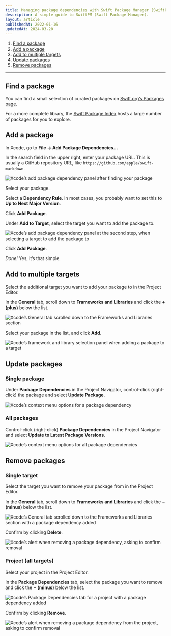```yaml
---
title: Managing package dependencies with Swift Package Manager (SwiftPM) in Xcode
description: A simple guide to SwiftPM (Swift Package Manager).
layout: article
publishedAt: 2022-01-16
updatedAt: 2024-03-20
---
```


1. [Find a package](#find)
1. [Add a package](#add)
1. [Add to multiple targets](#multiple)
1. [Update packages](#update)
1. [Remove packages](#remove)

---

## <span id="find"></span>Find a package

You can find a small selection of curated packages on [Swift.org’s Packages page](https://www.swift.org/packages/).

For a more complete library, the [Swift Package Index](https://swiftpackageindex.com) hosts a large number of packages for you to explore.

## <span id="add"></span>Add a package

In Xcode, go to **File → Add Package Dependencies...**

In the search field in the upper right, enter your package URL. This is usually a GitHub repository URL, like `https://github.com/apple/swift-markdown`.

![Xcode’s add package dependency panel after finding your package](https://cdn.alexandersandberg.com/articles/swiftpm-add-package.png)

Select your package.

Select a **Dependency Rule**. In most cases, you probably want to set this to **Up to Next Major Version**.

Click **Add Package**.

Under **Add to Target**, select the target you want to add the package to.

![Xcode’s add package dependency panel at the second step, when selecting a target to add the package to](https://cdn.alexandersandberg.com/articles/swiftpm-add-package-target.png)

Click **Add Package**.

_Done!_ Yes, it’s that simple.

## <span id="multiple"></span>Add to multiple targets

Select the additional target you want to add your package to in the Project Editor.

In the **General** tab, scroll down to **Frameworks and Libraries** and click the **+ (plus)** below the list.

![Xcode’s General tab scrolled down to the Frameworks and Libraries section](https://cdn.alexandersandberg.com/articles/swiftpm-add-multiple.png)

Select your package in the list, and click **Add**.

![Xcode’s framework and library selection panel when adding a package to a target](https://cdn.alexandersandberg.com/articles/swiftpm-add-multiple-selection.png)

## <span id="update"></span>Update packages

### Single package

Under **Package Dependencies** in the Project Navigator, control-click (right-click) the package and select **Update Package**.

![Xcode’s context menu options for a package dependency](https://cdn.alexandersandberg.com/articles/swiftpm-update-single.png)

### All packages

Control-click (right-click) **Package Dependencies** in the Project Navigator and select **Update to Latest Package Versions**.

![Xcode’s context menu options for all package dependencies](https://cdn.alexandersandberg.com/articles/swiftpm-update-all.png)

## <span id="remove"></span>Remove packages

### Single target

Select the target you want to remove your package from in the Project Editor.

In the **General** tab, scroll down to **Frameworks and Libraries** and click the **− (minus)** below the list.

![Xcode’s General tab scrolled down to the Frameworks and Libraries section with a package dependency added](https://cdn.alexandersandberg.com/articles/swiftpm-remove-single.png)

Confirm by clicking **Delete**.

![Xcode’s alert when removing a package dependency, asking to confirm removal](https://cdn.alexandersandberg.com/articles/swiftpm-remove-single-confirm.png)

### Project (all targets)

Select your project in the Project Editor.

In the **Package Dependencies** tab, select the package you want to remove and click the **− (minus)** below the list.

![Xcode’s Package Dependencies tab for a project with a package dependency added](https://cdn.alexandersandberg.com/articles/swiftpm-remove-all.png)

Confirm by clicking **Remove**.

![Xcode’s alert when removing a package dependency from the project, asking to confirm removal](https://cdn.alexandersandberg.com/articles/swiftpm-remove-all-confirm.png)
